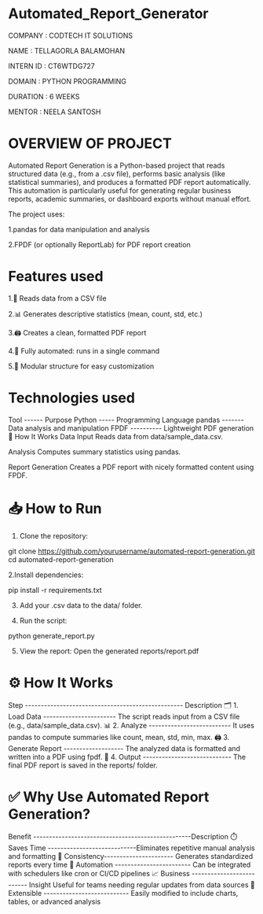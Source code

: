 # Automated_Report_Generator
COMPANY : CODTECH IT SOLUTIONS

NAME : TELLAGORLA BALAMOHAN

INTERN ID : CT6WTDG727

DOMAIN : PYTHON PROGRAMMING

DURATION : 6 WEEKS

MENTOR : NEELA SANTOSH

# OVERVIEW OF PROJECT
Automated Report Generation is a Python-based project that reads structured data (e.g., from a .csv file), performs basic analysis (like statistical summaries), and produces a formatted PDF report automatically. This automation is particularly useful for generating regular business reports, academic summaries, or dashboard exports without manual effort.

The project uses:

1.pandas for data manipulation and analysis

2.FPDF (or optionally ReportLab) for PDF report creation

# Features used
1.📂 Reads data from a CSV file

2.📊 Generates descriptive statistics (mean, count, std, etc.)

3.🖨️ Creates a clean, formatted PDF report

4.🔁 Fully automated: runs in a single command

5.🧩 Modular structure for easy customization

# Technologies used
Tool	  ------          Purpose
Python	 -----     Programming Language
pandas	 -------  Data analysis and manipulation
FPDF     ----------	Lightweight PDF generation
🚀 How It Works
Data Input
Reads data from data/sample_data.csv.

Analysis
Computes summary statistics using pandas.

Report Generation
Creates a PDF report with nicely formatted content using FPDF.

# 📥 How to Run
1. Clone the repository:

git clone https://github.com/yourusername/automated-report-generation.git
cd automated-report-generation

2.Install dependencies:

pip install -r requirements.txt

3. Add your .csv data to the data/ folder.
  
4. Run the script:

python generate_report.py

5. View the report:
Open the generated reports/report.pdf

# ⚙️ How It Works

Step	  -------------------------------------------------- Description
🗂️ 1. Load Data	-----------------------    The script reads input from a CSV file (e.g., data/sample_data.csv).
📊 2. Analyze	--------------------------   It uses pandas to compute summaries like count, mean, std, min, max.
🖨️ 3. Generate Report	-------------------  The analyzed data is formatted and written into a PDF using fpdf.
📁 4. Output	---------------------------- The final PDF report is saved in the reports/ folder.

# ✅ Why Use Automated Report Generation?
Benefit	--------------------------------------------------Description
⏱️ Saves Time	----------------------------Eliminates repetitive manual analysis and formatting
📑 Consistency----------------------	    Generates standardized reports every time
🔁 Automation	------------------------    Can be integrated with schedulers like cron or CI/CD pipelines
📈 Business --------------------------   Insight	Useful for teams needing regular updates from data sources
🧩 Extensible	--------------------------- Easily modified to include charts, tables, or advanced analysis


